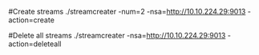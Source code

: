 



#Create streams
./streamcreater -num=2 -nsa=http://10.10.224.29:9013 -action=create 

#Delete all streams
./streamcreater -nsa=http://10.10.224.29:9013 -action=deleteall 
